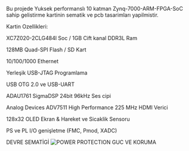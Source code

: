 Bu projede Yuksek performanslı 10 katman Zynq-7000-ARM-FPGA-SoC sahip gelistirme kartinin sematik ve pcb tasarimları yapilmistir. 

Kartin Ozellikleri:

  XC7Z020-2CLG484l Soc / 1GB Cift kanal DDR3L Ram
  
  128MB Quad-SPI Flash / SD Kart
  
  10/100/1000 Ethernet
  
  Yerleşik USB-JTAG Programlama
  
  USB OTG 2.0 ve USB-UART
  
  ADAU1761 SigmaDSP 24bit 96kHz Ses cipi
  
  Analog Devices ADV7511 High Performance 225 MHz HDMI Verici 
  
  128x32 OLED Ekran & Hareket ve Sicaklik Sensoru
  
  PS ve PL I/O genişletme (FMC, Pmod, XADC)

DEVRE SEMATİGİ
![POWER   PROTECTION](https://github.com/user-attachments/assets/a4f3e07e-40e3-4e2b-8b63-37bb307e8d8a)
GUC VE KORUMA
